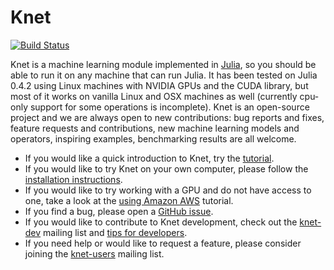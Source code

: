 # Knet

[![Build Status](https://travis-ci.org/denizyuret/Knet.jl.svg?branch=master)](https://travis-ci.org/denizyuret/Knet.jl)
<!-- 
TODO: https://github.com/JuliaCI/Coverage.jl
[![Coverage Status](https://coveralls.io/repos/denizyuret/Knet.jl/badge.svg)](https://coveralls.io/r/denizyuret/Knet.jl)
[![Knet](http://pkg.julialang.org/badges/Knet_0.3.svg)](http://pkg.julialang.org/?pkg=Knet)
[![Knet](http://pkg.julialang.org/badges/Knet_0.4.svg)](http://pkg.julialang.org/?pkg=Knet)
[![Knet](http://pkg.julialang.org/badges/Knet_0.5.svg)](http://pkg.julialang.org/?pkg=Knet)
-->

Knet is a machine learning module implemented in
[Julia](http://julia.readthedocs.org/en/release-0.4), so you should be
able to run it on any machine that can run Julia.  It has been tested
on Julia 0.4.2 using Linux machines with NVIDIA GPUs and the CUDA
library, but most of it works on vanilla Linux and OSX machines as
well (currently cpu-only support for some operations is incomplete).
Knet is an open-source project and we are always open to new
contributions: bug reports and fixes, feature requests and
contributions, new machine learning models and operators, inspiring
examples, benchmarking results are all welcome.

* If you would like a quick introduction to Knet, try the [tutorial](http://knet.readthedocs.org/en/dev/intro.html).
* If you would like to try Knet on your own computer, please follow the [installation instructions](http://knet.readthedocs.org/en/dev/install.html#installation).
* If you would like to try working with a GPU and do not have access to one, take a look at the [using Amazon AWS](http://knet.readthedocs.org/en/dev/install.html#using-amazon-aws) tutorial.
* If you find a bug, please open a [GitHub issue](https://github.com/denizyuret/Knet.jl/issues).  
* If you would like to contribute to Knet development, check out the [knet-dev](https://groups.google.com/forum/#!forum/knet-dev) mailing list and [tips for developers](http://knet.readthedocs.org/en/dev/install.html#tips-for-developers).
* If you need help or would like to request a feature, please consider joining the [knet-users](https://groups.google.com/forum/#!forum/knet-users) mailing list.
